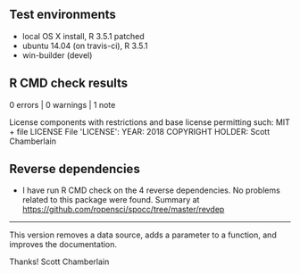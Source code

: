 ## Test environments

* local OS X install, R 3.5.1 patched
* ubuntu 14.04 (on travis-ci), R 3.5.1
* win-builder (devel)

## R CMD check results

0 errors | 0 warnings | 1 note

License components with restrictions and base license permitting such:
  MIT + file LICENSE
File 'LICENSE':
  YEAR: 2018
  COPYRIGHT HOLDER: Scott Chamberlain

## Reverse dependencies

* I have run R CMD check on the 4 reverse dependencies. No problems related to this package were found. Summary at <https://github.com/ropensci/spocc/tree/master/revdep>

--------

This version removes a data source, adds a parameter to a function, and improves the documentation.

Thanks!
Scott Chamberlain
